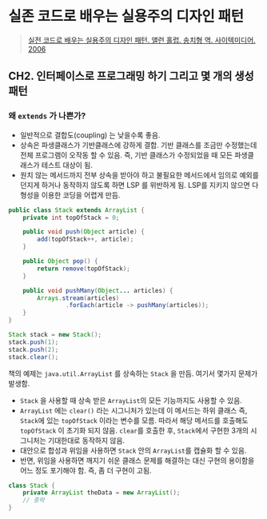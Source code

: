 # 실존 코드로 배우는 실용주의 디자인 패턴

> [실전 코드로 배우는 실용주의 디자인 패턴. 앨런 홀럽. 송치형 역. 사이텍미디어. 2006](https://book.naver.com/bookdb/book_detail.nhn?bid=2500990)

## CH2. 인터페이스로 프로그래밍 하기 그리고 몇 개의 생성패턴
### 왜 `extends` 가 나쁜가?
- 일반적으로 결합도(coupling) 는 낮을수록 좋음.
- 상속은 파생클래스가 기반클래스에 강하게 결합. 기반 클래스를 조금만 수정했는데 전체 프로그램이 오작동 할 수 있음. 즉, 기반 클래스가 수정되었을 때 모든 파생클래스가 테스트 대상이 됨.
- 원치 않는 메서드까지 전부 상속을 받아야 하고 불필요한 메서드에서 임의로 예외를 던지게 하거나 동작하지 않도록 하면 LSP 를 위반하게 됨. LSP를 지키지 않으면 다형성을 이용한 코딩을 어렵게 만듬.

```java
public class Stack extends ArrayList {
    private int topOfStack = 0;

    public void push(Object article) {
        add(topOfStack++, article);
    }

    public Object pop() {
        return remove(topOfStack);
    }

    public void pushMany(Object... articles) {
        Arrays.stream(articles)
                .forEach(article -> pushMany(articles));
    }
}

```

```java
Stack stack = new Stack();
stack.push(1);
stack.push(2);
stack.clear();
```

책의 예제는 `java.util.ArrayList` 를 상속하는 `Stack` 을 만듬. 여기서 몇가지 문제가 발생함.

- `Stack` 을 사용할 때 상속 받은 `ArrayList`의 모든 기능까지도 사용할 수 있음.
- `ArrayList` 에는 `clear()` 라는 시그니처가 있는데 이 메서드는 하위 클래스 즉, `Stack`에 있는 `topOfStack` 이라는 변수를 모름. 따라서 해당 메서드를 호출해도 `topOfStack` 이 초기화 되지 않음. `clear`를 호출한 후, `Stack`에서 구현한 3개의 시그니처는 기대한대로 동작하지 않음.
- 대안으로 합성과 위임을 사용하면 `Stack` 안의 `ArrayList`를 캡슐화 할 수 있음.
- 반면, 위임을 사용하면 깨지기 쉬운 클래스 문제를 해결하는 대신 구현의 용이함을 어느 정도 포기해야 함. 즉, 좀 더 구현이 고됨.

```java
class Stack {
	private ArrayList theData = new ArrayList();
	// 중략
}
```
